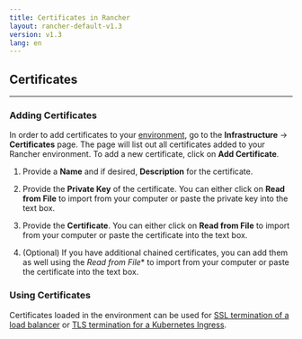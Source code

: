 ```yaml
---
title: Certificates in Rancher
layout: rancher-default-v1.3
version: v1.3
lang: en
---
```


## Certificates
---

### Adding Certificates

In order to add certificates to your [environment]({{site.baseurl}}/rancher/{{page.version}}/{{page.lang}}/environments/), go to the **Infrastructure** -> **Certificates** page. The page will list out all certificates added to your Rancher environment. To add a new certificate, click on **Add Certificate**.

1. Provide a **Name** and if desired, **Description** for the certificate.

2. Provide the **Private Key** of the certificate. You can either click on **Read from File** to import from your computer or paste the private key into the text box.

3. Provide the **Certificate**. You can either click on **Read from File** to import from your computer or paste the certificate into the text box.

4. (Optional) If you have additional chained certificates, you can add them as well using the *Read from File** to import from your computer or paste the certificate into the text box.

### Using Certificates

Certificates loaded in the environment can be used for [SSL termination of a load balancer]({{site.baseurl}}/rancher/{{page.version}}/{{page.lang}}/cattle/adding-load-balancers/#ssl-termination) or [TLS termination for a Kubernetes Ingress]({{site.baseurl}}/rancher/{{page.version}}/{{page.lang}}/kubernetes/ingress/#example-using-tls).
